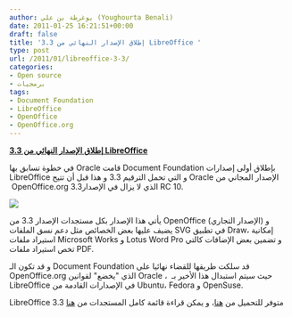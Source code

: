 ```yaml
---
author: يوغرطة بن علي (Youghourta Benali)
date: 2011-01-25 16:21:51+00:00
draft: false
title: 'إطلاق الإصدار النهائي من 3.3 LibreOffice '
type: post
url: /2011/01/libreoffice-3-3/
categories:
- Open source
- برمجيات
tags:
- Document Foundation
- LibreOffice
- OpenOffice
- OpenOffice.org
---
```


**[إطلاق الإصدار النهائي من 3.3 LibreOffice](http://www.it-scoop.com/2011/01/libreoffice-3-3/)**




في خطوة تسابق بها Oracle قامت Document Foundation بإطلاق أولى إصدارات LibreOffice و التي تحمل الترقيم 3.3 و هذا قبل أن تتيح Oracle الإصدار المجاني من  OpenOffice.org 3.3الذي لا يزال في الإصدار RC 10.




[![](http://www.libreoffice.org/themes/libo/images/logo.png)
](http://www.it-scoop.com/2011/01/libreoffice-3-3/ )


يأتي هذا الإصدار بكل مستجدات الإصدار 3.3 من OpenOffice (الإصدار التجاري) و يضيف عليها بعض الخصائص مثل دعم نسق الملفات SVG في تطبيق Draw، إمكانية استيراد ملفات Microsoft Works و Lotus Word Pro و تضمين بعض الإضافات كالتي تخص استيراد ملفات PDF.

و قد تكون الـ Document Foundation قد سلكت طريقها للقضاء نهائيا على OpenOffice.org الذي "يخضع" لقوانين Oracle ،  حيث سيتم استبدال هذا الأخير بـ LibreOffice في الإصدارات القادمة من Ubuntu، Fedora و OpenSuse.

LibreOffice 3.3 متوفر للتحميل من [هنا](http://www.libreoffice.org/download/)، و يمكن قراءة قائمة كامل المستجدات من [هنا](http://www.libreoffice.org/download/new-features-and-fixes/)
